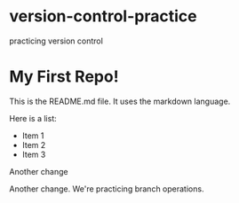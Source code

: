 # version-control-practice
practicing version control


# My First Repo!

This is the README.md file. It uses the markdown language.

Here is a list:

  + Item 1
  + Item 2
  + Item 3


Another change

Another change. We're practicing branch operations.
